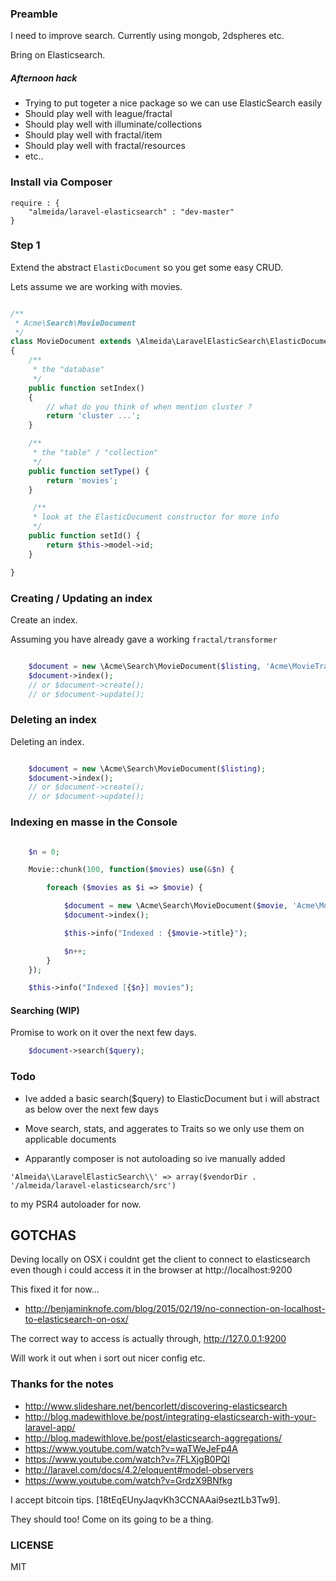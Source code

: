 ### Preamble

I need to improve search. Currently using mongob, 2dspheres etc.

Bring on Elasticsearch.

##### Afternoon hack

- Trying to put togeter a nice package so we can use ElasticSearch easily
- Should play well with league/fractal
- Should play well with illuminate/collections
- Should play well with fractal/item
- Should play well with fractal/resources
- etc..

### Install via Composer

    require : {
        "almeida/laravel-elasticsearch" : "dev-master"
    }


### Step 1

Extend the abstract `ElasticDocument` so you get some easy CRUD.

Lets assume we are working with movies.

```php

/**
 * Acme\Search\MovieDocument
 */
class MovieDocument extends \Almeida\LaravelElasticSearch\ElasticDocument
{
    /**
     * the "database"
     */
    public function setIndex()
    {
        // what do you think of when mention cluster ?
        return 'cluster ...';
    }

    /**
     * the "table" / "collection"
     */
    public function setType() {
        return 'movies';
    }

	 /**
	 * look at the ElasticDocument constructor for more info
	 */
    public function setId() {
        return $this->model->id;
    }

}
```

### Creating / Updating an index

Create an index.

Assuming you have already gave a working `fractal/transformer`

```php

	$document = new \Acme\Search\MovieDocument($listing, 'Acme\MovieTransformer');
	$document->index();
	// or $document->create();
	// or $document->update();

```
### Deleting an index

Deleting an index.

```php

	$document = new \Acme\Search\MovieDocument($listing);
	$document->index();
	// or $document->create();
	// or $document->update();

```


### Indexing en masse in the Console

```php

	$n = 0;

	Movie::chunk(100, function($movies) use(&$n) {

		foreach ($movies as $i => $movie) {

			$document = new \Acme\Search\MovieDocument($movie, 'Acme\MovieTransformer');
			$document->index();

			$this->info("Indexed : {$movie->title}");

			$n++;
		}
	});

	$this->info("Indexed [{$n}] movies");

```

#### Searching (WIP)

Promise to work on it over the next few days.

```php
	$document->search($query);
```


### Todo

- Ive added a basic search($query) to ElasticDocument but i will abstract as below over the next few days

- Move search, stats, and aggerates to Traits so we only use them on applicable documents

- Apparantly composer is not autoloading so ive manually added

 ``'Almeida\\LaravelElasticSearch\\' => array($vendorDir . '/almeida/laravel-elasticsearch/src')``

 to my PSR4 autoloader for now.



## GOTCHAS

Deving locally on OSX i couldnt get the client to connect to elasticsearch even
though i could access it in the browser at http://localhost:9200

This fixed it for now...

- http://benjaminknofe.com/blog/2015/02/19/no-connection-on-localhost-to-elasticsearch-on-osx/

The correct way to access is actually through, http://127.0.0.1:9200

Will work it out when i sort out nicer config etc.



### Thanks for the notes

- http://www.slideshare.net/bencorlett/discovering-elasticsearch
- http://blog.madewithlove.be/post/integrating-elasticsearch-with-your-laravel-app/
- http://blog.madewithlove.be/post/elasticsearch-aggregations/
- https://www.youtube.com/watch?v=waTWeJeFp4A
- https://www.youtube.com/watch?v=7FLXjgB0PQI
- http://laravel.com/docs/4.2/eloquent#model-observers
- https://www.youtube.com/watch?v=GrdzX9BNfkg


I accept bitcoin tips. [18tEqEUnyJaqvKh3CCNAAai9seztLb3Tw9].

They should too! Come on its going to be a thing.

### LICENSE

MIT
